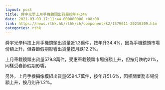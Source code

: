 ```yaml
---
layout: post
title: 舜宇光學上月手機鏡頭出貨量按年升34%
date: 2021-03-09 17:11:44.000000000 +08:00
link: https://news.rthk.hk/rthk/ch/component/k2/1579611-20210309.htm
categories: rthk
---
```


舜宇光學科技上月手機鏡頭出貨量近1.3億件，按年升34.4%，因為手機鏡頭市場份額上升，但春節假期影響出貨量按月跌12.2%。

上月車載鏡頭出貨量579.8萬件，受惠車載鏡頭市場份額上升，但按月跌約21%，同樣受春節假期影響。

另外，上月手機攝像模組出貨量6594.7萬件，按年升51.6%，因相關業務市場份額上升，按月則升1.2%。
